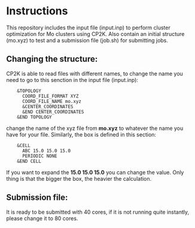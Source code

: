 # Instructions

This repository includes the input file (input.inp) to perform cluster optimization for Mo clusters using CP2K. 
Also contain an initial structure (mo.xyz) to test and a submission file (job.sh) for submitting jobs.

## Changing the structure:

CP2K is able to read files with different names, to change the name you need to go to this senction in the input file (input.inp):

```properties
    &TOPOLOGY
      COORD_FILE_FORMAT XYZ
      COORD_FILE_NAME mo.xyz
      &CENTER_COORDINATES
      &END CENTER_COORDINATES
    &END TOPOLOGY
``` 

change the name of the xyz file from **mo.xyz** to whatever the name you have for your file. Similarly, the box is defined in this
section:

```properties
    &CELL
      ABC 15.0 15.0 15.0
      PERIODIC NONE
    &END CELL
```
If you want to expand the **15.0 15.0 15.0** you can change the value. Only thing is that the bigger the box, the heavier the calculation.

## Submission file:

It is ready to be submitted with 40 cores, if it is not running quite instantly, please change it to 80 cores. 

